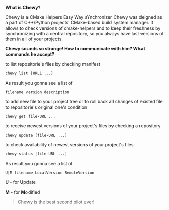 **What is Chewy?**

Chewy is a CMake Helpers Easy Way sYnchronizer
Chewy was deigned as a part of C++/Python projects' CMake-based build system manager. It allows to check versions of cmake-helpers and to keep their freshness by synchronizing with a central repository, so you always have last versions of them in all of your projects.


**Chewy sounds so strange! How to communicate with him? What commands he accept?**

to list repositorie's files by checking manifest

`chewy list [URL1 ...]`

As result you gonna see a list of

    filename version description


to add new file to your project tree or to roll back all changes of existed file to repositorie's original one's condition

`chewy get file-URL ...`


to receive newest versions of your project's files by checking a repository

`chewy update [file-URL ...]`


to check availability of newest versions of your project's files

`chewy status [file-URL ...]`

As result you gonna see a list of

    U|M filename LocalVersion RemoteVersion

**U** - for **U**pdate

**M** - for **M**odified


>Chewy is the best second pilot ever!
